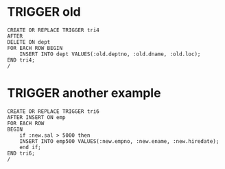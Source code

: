 # TRIGGER old

```plsql
CREATE OR REPLACE TRIGGER tri4
AFTER
DELETE ON dept
FOR EACH ROW BEGIN
    INSERT INTO dept VALUES(:old.deptno, :old.dname, :old.loc);
END tri4;
/
```

# TRIGGER another example

```plsql
CREATE OR REPLACE TRIGGER tri6
AFTER INSERT ON emp
FOR EACH ROW
BEGIN
    if :new.sal > 5000 then
    INSERT INTO emp500 VALUES(:new.empno, :new.ename, :new.hiredate);
    end if;
END tri6;
/
```

